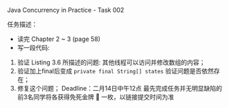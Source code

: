 Java Concurrency in Practice - Task 002

任务描述：
- 读完 Chapter 2 ~ 3 (page 58)
- 写一段代码:
1. 验证 Listing 3.6 所描述的问题: 其他线程可以访问并修改数组的内容；
2. 验证加上final后变成 `private final String[] states` 验证问题是否依然存在；
3. 修复这个问题；
Deadline：二月14日中午12点
最先完成任务并无明显缺陷的前3名同学将各获得免死金牌 🏅️ 一枚，以链接提交时间为准